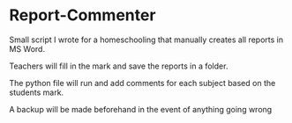 # Report-Commenter

Small script I wrote for a homeschooling that manually creates all reports in MS Word. 

Teachers will fill in the mark and save the reports in a folder.

The python file will run and add comments for each subject based on the students mark.

A backup will be made beforehand in the event of anything going wrong
